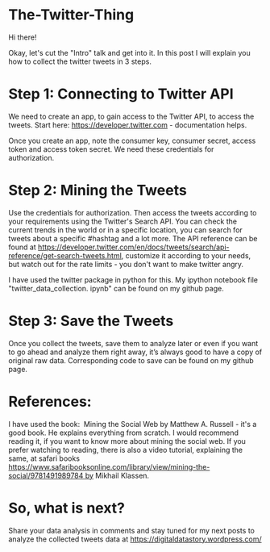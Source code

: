 # The-Twitter-Thing
Hi there!

Okay, let's cut the "Intro" talk and get into it. In this post I will explain you how to collect the twitter tweets in 3 steps. 

# Step 1: Connecting to Twitter API

We need to create an app, to gain access to the Twitter API, to access the tweets. Start here: https://developer.twitter.com - documentation helps. 

Once you create an app, note the consumer key, consumer secret, access token and access token secret. We need these credentials for authorization. 

# Step 2: Mining the Tweets 

Use the credentials for authorization. Then access the tweets according to your requirements using the Twitter's Search API. You can check the current trends in the world or in a specific location, you can search for tweets about a specific #hashtag and a lot more. The API reference can be found at https://developer.twitter.com/en/docs/tweets/search/api-reference/get-search-tweets.html, customize it according to your needs,  but watch out for the rate limits - you don't want to make twitter angry. 

I have used the twitter package in python for this. My ipython notebook file "twitter_data_collection. ipynb" can be found on my github page. 

# Step 3: Save the Tweets 

Once you collect the tweets, save them to analyze later or even if you want to go ahead and analyze them right away, it’s always good to have a copy of original raw data. Corresponding code to save can be found on my github page. 

# References:
I have used the book:  Mining the Social Web by Matthew A. Russell - it's a good book. He explains everything from scratch. I would recommend reading it, if you want to know more about mining the social web. If you prefer watching to reading, there is also a video tutorial, explaining the same, at safari books https://www.safaribooksonline.com/library/view/mining-the-social/9781491989784 by Mikhail Klassen. 

# So, what is next?

Share your data analysis in comments and stay tuned for my next posts to analyze the collected tweets data at https://digitaldatastory.wordpress.com/

